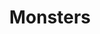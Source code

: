 ---
title: "Monsters"
draft: false
slug: "monsters"
weight: "3"
aliases:
- "/work/illustration/monsters-01/"
- "/work/illustration/monsters-02/"
- "/work/illustration/monsters-03/"

thumbnail: [
	"illustrations/thumbnail_monsters-01.gif"
]

thumbnails: [ 
	{1: "illustrations/thumbnail_monsters-01.gif", weight: "45"},
	{2: "illustrations/illustration_009.png", weight: "2"},
	{3: "illustrations/illustration_022.png", weight: "3"},
]

header: {
	h1: "..."
}

block_selected: {
	h2: "...",
	bgcolor: "#fff",
	img: [ 
		{class: "gallery-col-12", path: "illustrations/illustration_004.jpg"},
		{class: "gallery-col-12", path: "illustrations/illustration_013.jpg"},
		{class: "gallery-col-12", path: "illustrations/illustration_015.jpg"},
		{class: "gallery-col-12", path: "illustrations/illustration_009.png"},
		{class: "gallery-col-12", path: "illustrations/illustration_011.png"},
		{class: "gallery-col-12", path: "illustrations/illustration_022.png"},
	]
}

block_interested: {
	title: "Interested?\nLet's get in touch!"
}

---